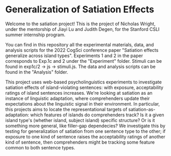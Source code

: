 # Generalization of Satiation Effects


Welcome to the satiation project! This is the project of Nicholas Wright, under the mentorship of Jiayi Lu and Judith Degen, for the Stanford CSLI summer internship program.

You can find in this repository all the experimental materials, data, and analysis scripts for the 2022 CogSci conference paper "Satiation effects generalize across island types". Experiments 1 and 2 in the paper corresponds to Exp.1c and 2 under the "Experiment" folder. Stimuli can be found in exp1c/2 -> js -> stimuli.js. The data and analysis scripts can be found in the "Analysis" folder.

This project uses web-based psycholinguistics experiments to investigate satiation effects of island-violating sentences: with exposure, acceptability ratings of island sentences increases. We're looking at satiation as an instance of linguistic adaptation, where comprehenders update their expectations about the linguistic signal in their environment. In particular, this projects aims to locate the representational targets of satiation-as-adaptation: which features of islands do comprehenders track? Is it a given island type's (whether island, subject island) specific structure? Or is it something more general, like filler-gap dependecies? We investigate this by testing for generalization of satiation from one sentence type to the other; if exposure to one kind of sentence raises the acceptability ratings of another kind of sentence, then comprehenders might be tracking some feature common to both sentence types.
